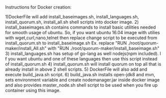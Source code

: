 Instructions for Docker creation:

1)DockerFile will add install_baseimages.sh, install_languages.sh, install_quorum.sh, install_all.sh shell scripts into docker image.
2) install_baseimages.sh contains commands to install basic utilities needed for smooth usage of ubuntu. So, if you want ubuntu 16.04 image with utilies with wget,curl,nano,telnet then replace change script to be executed from install_quorum.sh to install_baseimage.sh
Ex. replace "RUN ./root/quorum-maker/install_All.sh"  with "RUN ./root/quorum-maker/install_baseimage.sh"
3) install_languages.sh has setup of go-lang as well nodejs(npm included). I f you want ubuntu and one of these languages then use this script instead of install_quorum.sh
4) install_quorum.sh will install quorum on top all that is already install in above 2 shell scripts.
5) DockerFile will also add and execute build_java.sh script.
6) build_java.sh installs open-jdk8 and mvn, sets environment variable and create nodemanager.jar inside docker image and also provides master_node.sh shell script to be used when you fire up container using this image.
